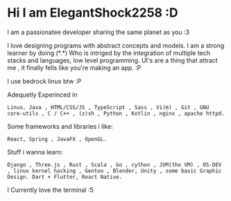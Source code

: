 # Hi I am ElegantShock2258 :D

I am a passionatee developer sharing the same planet as you :3

I love designing programs with abstract concepts and models. I am a strong learner by doing (\*.\*)
Who is intriged by the integration of multiple tech stacks and languages, low level programming.
UI's are a thing that attract me , it finally fells like you're making an app. :P


I use bedrock linux btw :P


Adequetly Experinced in 

    Linux, Java , HTML/CSS/JS , TypeScript , Sass , Vi(m) , Git , GNU core-utils , C / C++ , (z)sh , Python , Kotlin , nginx , apache httpd.

Some frameworks and libraries i like:

    React, Spring , JavaFX , OpenGL.

Stuff i wanna learn:
    
    Django , Three.js , Rust , Scala , Go , cython , JVM(the VM) , OS-DEV , linux kernel hacking , Gentoo , Blender, Unity , some basic Graphic Design. Dart + Flutter, React Native.

I Currently love the terminal :5 
